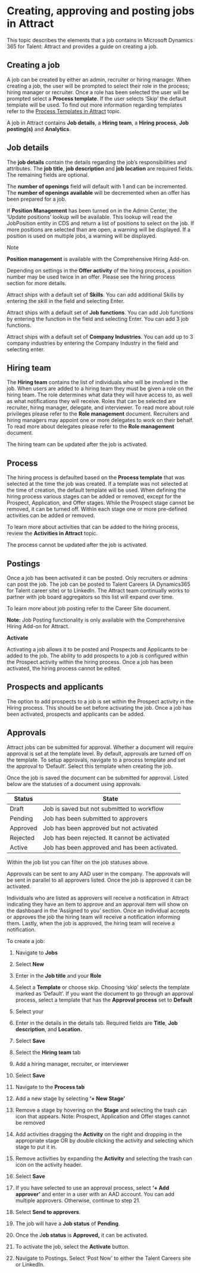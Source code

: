Creating, approving and posting jobs in Attract
===============================================

This topic describes the elements that a job contains in Microsoft Dynamics 365 for Talent: Attract and provides a
guide on creating a job.

**Creating a job**
------------------

A job can be created by either an admin, recruiter or hiring manager. When
creating a job, the user will be prompted to select their role in the process;
hiring manager or recruiter. Once a role has been selected the user will be
prompted select a **Process template**. If the user selects ‘Skip’ the default
template will be used. To find out more information regarding templates refer to
the [Process Templates in Attract](./Dynamics-365-Opersations/articles/talent/Process-templates-Attract.md) topic.

A job in Attract contains **Job details**, a **Hiring team**, a **Hiring
process**, **Job posting(s)** and **Analytics**.

**Job details**
---------------

The **job details** contain the details regarding the job’s responsibilities and
attributes. The **job title**, **job description** and **job location** are
required fields. The remaining fields are optional.

The **number of openings** field will default with 1 and can be incremented. The
**number of openings available** will be decremented when an offer has been
prepared for a job.

If **Position Management** has been turned on in the Admin Center, the ‘Update
positions’ lookup will be available. This lookup will read the JobPosition
entity in CDS and return a list of positions to select on the job. If more
positions are selected than are open, a warning will be displayed. If a position
is used on multiple jobs, a warning will be displayed.

>[!NOTE] 
> **Position management** is available with the Comprehensive Hiring
Add-on.

Depending on settings in the **Offer activity** of the hiring process, a
position number may be used twice in an offer. Please see the hiring process
section for more details.

Attract ships with a default set of **Skills**. You can add additional Skills by
entering the skill in the field and selecting Enter.

Attract ships with a default set of **Job functions**. You can add Job functions
by entering the function in the field and selecting Enter. You can add 3 job
functions.

Attract ships with a default set of **Company Industries**. You can add up to 3
company industries by entering the Company Industry in the field and selecting
enter.

**Hiring team**
---------------

The **Hiring team** contains the list of individuals who will be involved in the
job. When users are added to a hiring team they must be given a role on the
hiring team. The role determines what data they will have access to, as well as
what notifications they will receive. Roles that can be selected are recruiter,
hiring manager, delegate, and interviewer. To read more about role privileges
please refer to the **Role management** document. Recruiters and hiring managers
may appoint one or more delegates to work on their behalf. To read more about
delegates please refer to the **Role management** document.

The hiring team can be updated after the job is activated.

**Process**
---------------

The hiring process is defaulted based on the **Process template** that was
selected at the time the job was created. If a template was not selected at the
time of creation, the default template will be used. When defining the hiring
process various stages can be added or removed, except for the Prospect,
Application, and Offer stages. While the Prospect stage cannot be removed, it
can be turned off. Within each stage one or more pre-defined activities can be
added or removed.

To learn more about activities that can be added to the hiring process, review
the **Activities in Attract** topic.

 The process cannot be updated after the job is activated.

**Postings**
---------------

Once a job has been activated it can be posted. Only recruiters or admins can
post the job. The job can be posted to Talent Careers (A Dynamics365 for Talent
career site) or to LinkedIn. The Attract team continually works to partner with
job board aggregators so this list will expand over time.

To learn more about job posting refer to the Career Site document.

**Note:** Job Posting functionality is only available with the Comprehensive
Hiring Add-on for Attract.

**Activate**

Activating a job allows it to be posted and Prospects and Applicants to be added
to the job. The ability to add prospects to a job is configured within the
Prospect activity within the hiring process. Once a job has been activated, the
hiring process cannot be edited.

**Prospects and applicants**
---------------

The option to add prospects to a job is set within the Prospect activity in the
Hiring process. This should be set before activating the job. Once a job has
been activated, prospects and applicants can be added.

**Approvals**
---------------

Attract jobs can be submitted for approval. Whether a document will require
approval is set at the template level. By default, approvals are turned off on
the template. To setup approvals, navigate to a process template and set the
approval to ‘Default’. Select this template when creating the job.

Once the job is saved the document can be submitted for approval. Listed below
are the statuses of a document using approvals.

| Status   | State                                         |
|----------|-----------------------------------------------|
| Draft    | Job is saved but not submitted to workflow    |
| Pending  | Job has been submitted to approvers           |
| Approved | Job has been approved but not activated       |
| Rejected | Job has been rejected. It cannot be activated |
| Active   | Job has been approved and has been activated. |

Within the job list you can filter on the job statuses above.

Approvals can be sent to any AAD user in the company. The approvals will be sent
in parallel to all approvers listed. Once the job is approved it can be
activated.

Individuals who are listed as approvers will receive a notification in Attract
indicating they have an item to approve and an approval item will show on the
dashboard in the ‘Assigned to you’ section. Once an individual accepts or
approves the job the hiring team will receive a notification informing them.
Lastly, when the job is approved, the hiring team will receive a notification.

To create a job:

1.  Navigate to **Jobs**

2.  Select **New**

3.  Enter in the **Job title** and your **Role**

4.  Select a **Template** or choose skip. Choosing ‘skip’ selects the template
    marked as ‘Default’. If you want the document to go through an approval
    process, select a template that has the **Approval process** set to
    **Default**

5.  Select your

6.  Enter in the details in the details tab. Required fields are **Title**,
    **Job description**, and **Location.**

7.  Select **Save**

8.  Select the **Hiring team** tab

9.  Add a hiring manager, recruiter, or interviewer

10. Select **Save**

11. Navigate to the **Process tab**

12. Add a new stage by selecting **‘+ New Stage’**

13. Remove a stage by hovering on the **Stage** and selecting the trash can icon
    that appears. Note: Prospect, Application and Offer stages cannot be removed

14. Add activities dragging the **Activity** on the right and dropping in the
    appropriate stage OR by double clicking the activity and selecting which
    stage to put it in.

15. Remove activities by expanding the **Activity** and selecting the trash can
    icon on the activity header.

16. Select **Save**

17. If you have selected to use an approval process, select **‘+ Add approver’**
    and enter in a user with an AAD account. You can add multiple approvers.
    Otherwise, continue to step 21.

18. Select **Send to approvers**.

19. The job will have a **Job status** of **Pending**.

20. Once the J**ob status** is **Approved,** it can be activated.

21. To activate the job, select the **Activate** button.

22. Navigate to Postings. Select ‘Post Now’ to either the Talent Careers site or
    LinkedIn.
